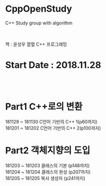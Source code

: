 # CppOpenStudy
C++ Study group with algorithm
<br>
<br>

<br>
책 : 윤성우 열혈 C++ 프로그래밍
<br>

# Start Date : 2018.11.28
<br>
<br>

# Part1 C++로의 변환
181129 ~ 181130 C언어 기반의 C++ 1(p60까지) <br>
181201 ~ 181202 C언어 기반의 C++ 2(p100까지)

# Part2 객체지향의 도입
181203 ~ 181203 클래스의 기본 (p148까지) <br>
181204 ~ 181204 클래스의 완성 (p207까지) <br>
181205 ~ 181205 복사 생성자   (p241까지) <br>
